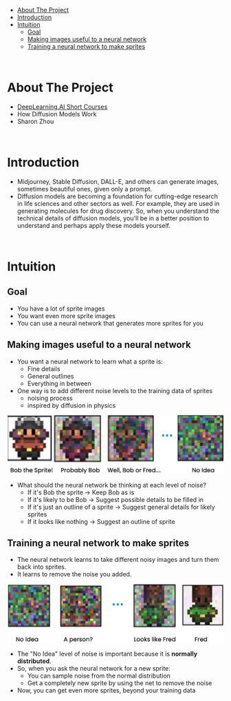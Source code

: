- [About The Project](#about-the-project)
- [Introduction](#introduction)
- [Intuition](#intuition)
  - [Goal](#goal)
  - [Making images useful to a neural network](#making-images-useful-to-a-neural-network)
  - [Training a neural network to make sprites](#training-a-neural-network-to-make-sprites)

&nbsp;

# About The Project

- [DeepLearning.AI Short Courses](https://learn.deeplearning.ai/)
- How Diffusion Models Work
- Sharon Zhou

&nbsp;

# Introduction

- Midjourney, Stable Diffusion, DALL-E, and others can generate images, sometimes beautiful ones, given only a prompt.
- Diffusion models are becoming a foundation for cutting-edge research in life sciences and other sectors as well. For example, they are used in generating molecules for drug discovery. So, when you understand the technical details of diffusion models, you'll be in a better position to understand and perhaps apply these models yourself.

&nbsp;

# Intuition

## Goal

- You have a lot of sprite images
- You want even more sprite images
- You can use a neural network that generates more sprites for you

## Making images useful to a neural network

- You want a neural network to learn what a sprite is:
  - Fine details
  - General outlines
  - Everything in between
- One way is to add different noise levels to the training data of sprites
  - noising process
  - inspired by diffusion in physics

![add_noise](diagrams/add_noise.png)

- What should the neural network be thinking at each level of noise?
  - If it's Bob the sprite -> Keep Bob as is
  - If it's likely to be Bob -> Suggest possible details to be filled in
  - If it's just an outline of a sprite -> Suggest general details for likely sprites
  - If it looks like nothing -> Suggest an outline of sprite

## Training a neural network to make sprites

- The neural network learns to take different noisy images and turn them back into sprites.
- It learns to remove the noise you added.

![no_idea_level_of_noise](diagrams/no_idea_level_of_noise.png)

- The "No Idea" level of noise is important because it is **normally distributed**.
- So, when you ask the neural network for a new sprite:
  - You can sample noise from the normal distribution
  - Get a completely new sprite by using the net to remove the noise
- Now, you can get even more sprites, beyond your training data

&nbsp;
